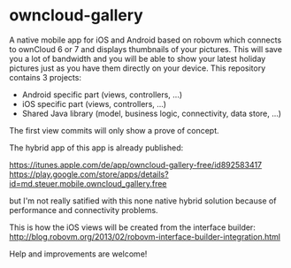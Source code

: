 owncloud-gallery
================

A native mobile app for iOS and Android based on robovm which connects to ownCloud 6 or 7 and displays thumbnails of your pictures. This will save you a lot of bandwidth and you will be able to show your latest holiday pictures just as you have them directly on your device.
This repository contains 3 projects:
- Android specific part (views, controllers, ...)
- iOS specific part (views, controllers, ...)
- Shared Java library (model, business logic, connectivity, data store, ...)

The first view commits will only show a prove of concept.

The hybrid app of this app is already published:

https://itunes.apple.com/de/app/owncloud-gallery-free/id892583417
https://play.google.com/store/apps/details?id=md.steuer.mobile.owncloud_gallery.free

but I'm not really satified with this none native hybrid solution because of performance and connectivity problems.

This is how the iOS views will be created from the interface builder:
http://blog.robovm.org/2013/02/robovm-interface-builder-integration.html

Help and improvements are welcome!
